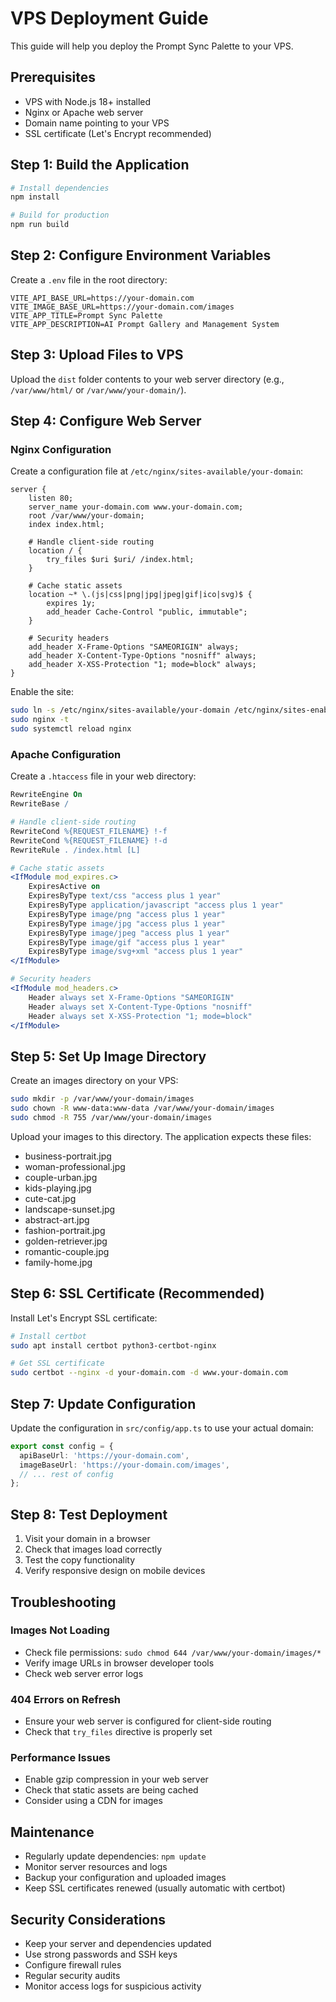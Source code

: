 # VPS Deployment Guide

This guide will help you deploy the Prompt Sync Palette to your VPS.

## Prerequisites

- VPS with Node.js 18+ installed
- Nginx or Apache web server
- Domain name pointing to your VPS
- SSL certificate (Let's Encrypt recommended)

## Step 1: Build the Application

```bash
# Install dependencies
npm install

# Build for production
npm run build
```

## Step 2: Configure Environment Variables

Create a `.env` file in the root directory:

```env
VITE_API_BASE_URL=https://your-domain.com
VITE_IMAGE_BASE_URL=https://your-domain.com/images
VITE_APP_TITLE=Prompt Sync Palette
VITE_APP_DESCRIPTION=AI Prompt Gallery and Management System
```

## Step 3: Upload Files to VPS

Upload the `dist` folder contents to your web server directory (e.g., `/var/www/html/` or `/var/www/your-domain/`).

## Step 4: Configure Web Server

### Nginx Configuration

Create a configuration file at `/etc/nginx/sites-available/your-domain`:

```nginx
server {
    listen 80;
    server_name your-domain.com www.your-domain.com;
    root /var/www/your-domain;
    index index.html;

    # Handle client-side routing
    location / {
        try_files $uri $uri/ /index.html;
    }

    # Cache static assets
    location ~* \.(js|css|png|jpg|jpeg|gif|ico|svg)$ {
        expires 1y;
        add_header Cache-Control "public, immutable";
    }

    # Security headers
    add_header X-Frame-Options "SAMEORIGIN" always;
    add_header X-Content-Type-Options "nosniff" always;
    add_header X-XSS-Protection "1; mode=block" always;
}
```

Enable the site:
```bash
sudo ln -s /etc/nginx/sites-available/your-domain /etc/nginx/sites-enabled/
sudo nginx -t
sudo systemctl reload nginx
```

### Apache Configuration

Create a `.htaccess` file in your web directory:

```apache
RewriteEngine On
RewriteBase /

# Handle client-side routing
RewriteCond %{REQUEST_FILENAME} !-f
RewriteCond %{REQUEST_FILENAME} !-d
RewriteRule . /index.html [L]

# Cache static assets
<IfModule mod_expires.c>
    ExpiresActive on
    ExpiresByType text/css "access plus 1 year"
    ExpiresByType application/javascript "access plus 1 year"
    ExpiresByType image/png "access plus 1 year"
    ExpiresByType image/jpg "access plus 1 year"
    ExpiresByType image/jpeg "access plus 1 year"
    ExpiresByType image/gif "access plus 1 year"
    ExpiresByType image/svg+xml "access plus 1 year"
</IfModule>

# Security headers
<IfModule mod_headers.c>
    Header always set X-Frame-Options "SAMEORIGIN"
    Header always set X-Content-Type-Options "nosniff"
    Header always set X-XSS-Protection "1; mode=block"
</IfModule>
```

## Step 5: Set Up Image Directory

Create an images directory on your VPS:

```bash
sudo mkdir -p /var/www/your-domain/images
sudo chown -R www-data:www-data /var/www/your-domain/images
sudo chmod -R 755 /var/www/your-domain/images
```

Upload your images to this directory. The application expects these files:
- business-portrait.jpg
- woman-professional.jpg
- couple-urban.jpg
- kids-playing.jpg
- cute-cat.jpg
- landscape-sunset.jpg
- abstract-art.jpg
- fashion-portrait.jpg
- golden-retriever.jpg
- romantic-couple.jpg
- family-home.jpg

## Step 6: SSL Certificate (Recommended)

Install Let's Encrypt SSL certificate:

```bash
# Install certbot
sudo apt install certbot python3-certbot-nginx

# Get SSL certificate
sudo certbot --nginx -d your-domain.com -d www.your-domain.com
```

## Step 7: Update Configuration

Update the configuration in `src/config/app.ts` to use your actual domain:

```typescript
export const config = {
  apiBaseUrl: 'https://your-domain.com',
  imageBaseUrl: 'https://your-domain.com/images',
  // ... rest of config
};
```

## Step 8: Test Deployment

1. Visit your domain in a browser
2. Check that images load correctly
3. Test the copy functionality
4. Verify responsive design on mobile devices

## Troubleshooting

### Images Not Loading
- Check file permissions: `sudo chmod 644 /var/www/your-domain/images/*`
- Verify image URLs in browser developer tools
- Check web server error logs

### 404 Errors on Refresh
- Ensure your web server is configured for client-side routing
- Check that `try_files` directive is properly set

### Performance Issues
- Enable gzip compression in your web server
- Check that static assets are being cached
- Consider using a CDN for images

## Maintenance

- Regularly update dependencies: `npm update`
- Monitor server resources and logs
- Backup your configuration and uploaded images
- Keep SSL certificates renewed (usually automatic with certbot)

## Security Considerations

- Keep your server and dependencies updated
- Use strong passwords and SSH keys
- Configure firewall rules
- Regular security audits
- Monitor access logs for suspicious activity
